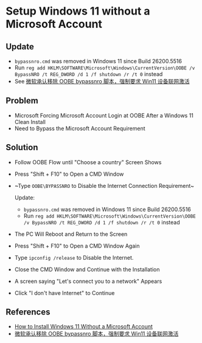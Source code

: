 # Setup Windows 11 without a Microsoft Account

## Update
* `bypassnro.cmd` was removed in Windows 11 since Build 26200.5516
* Run `reg add HKLM\SOFTWARE\Microsoft\Windows\CurrentVersion\OOBE /v BypassNRO /t REG_DWORD /d 1 /f shutdown /r /t 0` instead
* See [微软承认移除 OOBE bypassnro 脚本，强制要求 Win11 设备联网激活](https://m.ithome.com/html/841597.htm)

## Problem
* Microsoft Forcing Microsoft Account Login at OOBE After a Windows 11 Clean Install
* Need to Bypass the Microsoft Account Requirement

## Solution
* Follow OOBE Flow until "Choose a country" Screen Shows
* Press "Shift + F10" to Open a CMD Window
* ~Type `OOBE\BYPASSNRO` to Disable the Internet Connection Requirement~
  
  Update:
  
  * `bypassnro.cmd` was removed in Windows 11 since Build 26200.5516 
  * Run `reg add HKLM\SOFTWARE\Microsoft\Windows\CurrentVersion\OOBE /v BypassNRO /t REG_DWORD /d 1 /f shutdown /r /t 0` instead

* The PC Will Reboot and Return to the Screen
* Press "Shift + F10" to Open a CMD Window Again
* Type `ipconfig /release` to Disable the Internet.
* Close the CMD Window and Continue with the Installation
* A screen saying "Let's connect you to a network" Appears
* Click "I don't have Internet" to Continue

## References
* [How to Install Windows 11 Without a Microsoft Account](https://www.tomshardware.com/how-to/install-windows-11-without-microsoft-account)
* [微软承认移除 OOBE bypassnro 脚本，强制要求 Win11 设备联网激活](https://m.ithome.com/html/841597.htm)
